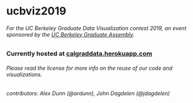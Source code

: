 # ucbviz2019
###### For the UC Berkeley Graduate Data Visualization contest 2019, an event sponsored by the [UC Berkeley Graduate Assembly](https://ga.berkeley.edu).


### Currently hosted at [calgraddata.herokuapp.com](https://calgraddata.herokuapp.com)

###### Please read the license for more info on the reuse of our code and visualizations.

###### contributors: Alex Dunn (@ardunn), John Dagdelen (@jdagdelen)
